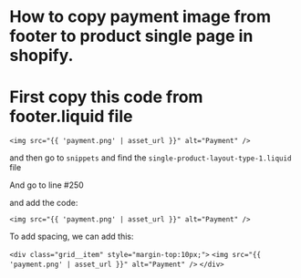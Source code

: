 # How to copy payment image from footer to product single page in shopify.


# First copy this code from footer.liquid file

`<img src="{{ 'payment.png' | asset_url }}" alt="Payment" />`

and then go to `snippets` and find the `single-product-layout-type-1.liquid` file

And go to line #250

and add the code:

`<img src="{{ 'payment.png' | asset_url }}" alt="Payment" />`

To add spacing, we can add this: 

`<div class="grid__item" style="margin-top:10px;">`
   `<img src="{{ 'payment.png' | asset_url }}" alt="Payment" />`
`</div>`
